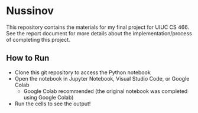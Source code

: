 # Nussinov
This repository contains the materials for my final project for UIUC CS 466. See the report document for more details about the implementation/process of completing this project.

## How to Run
- Clone this git repository to access the Python notebook
- Open the notebook in Jupyter Notebook, Visual Studio Code, or Google Colab
  -  Google Colab recommended (the original notebook was completed using Google Colab)
- Run the cells to see the output!
